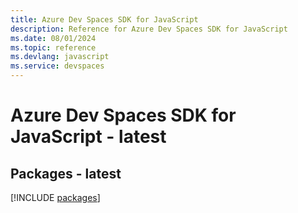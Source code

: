 ```yaml
---
title: Azure Dev Spaces SDK for JavaScript
description: Reference for Azure Dev Spaces SDK for JavaScript
ms.date: 08/01/2024
ms.topic: reference
ms.devlang: javascript
ms.service: devspaces
---
```

# Azure Dev Spaces SDK for JavaScript - latest
## Packages - latest
[!INCLUDE [packages](dev-spaces-index.md)]